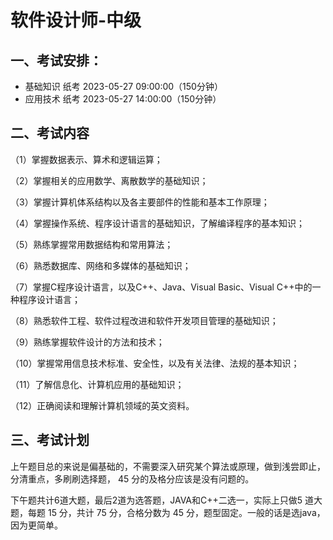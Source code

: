 #  软件设计师-中级



## 一、考试安排：

- 基础知识 纸考 2023-05-27 09:00:00（150分钟）
- 应用技术 纸考 2023-05-27 14:00:00（150分钟）



## 二、考试内容

（1）掌握数据表示、算术和逻辑运算；

（2）掌握相关的应用数学、离散数学的基础知识；

（3）掌握计算机体系结构以及各主要部件的性能和基本工作原理；

（4）掌握操作系统、程序设计语言的基础知识，了解编译程序的基本知识；

（5）熟练掌握常用数据结构和常用算法；

（6）熟悉数据库、网络和多媒体的基础知识；

（7）掌握C程序设计语言，以及C++、Java、Visual Basic、Visual C++中的一种程序设计语言；

（8）熟悉软件工程、软件过程改进和软件开发项目管理的基础知识；

（9）熟练掌握软件设计的方法和技术；

（10）掌握常用信息技术标准、安全性，以及有关法律、法规的基本知识；

（11）了解信息化、计算机应用的基础知识；

（12）正确阅读和理解计算机领域的英文资料。



## 三、考试计划

上午题目总的来说是偏基础的，不需要深入研究某个算法或原理，做到浅尝即止，分清重点，多刷刷选择题， 45 分的及格分应该是没有问题的。

下午题共计6道大题，最后2道为选答题，JAVA和C++二选一，实际上只做5 道大题，每题 15 分，共计 75 分，合格分数为 45 分，题型固定。一般的话是选java，因为更简单。



